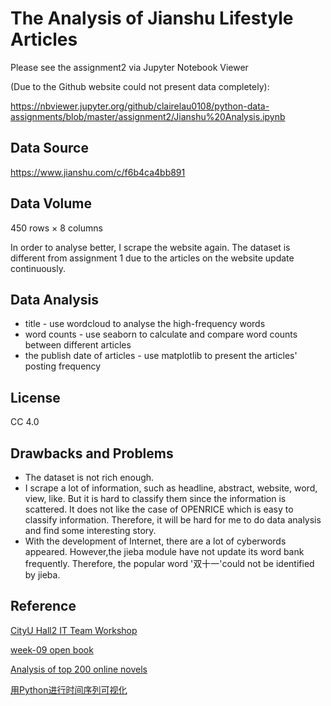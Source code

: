 # The Analysis of Jianshu Lifestyle Articles
Please see the assignment2 via Jupyter Notebook Viewer 

(Due to the Github website could not present data completely): 

https://nbviewer.jupyter.org/github/clairelau0108/python-data-assignments/blob/master/assignment2/Jianshu%20Analysis.ipynb
## Data Source
https://www.jianshu.com/c/f6b4ca4bb891
## Data Volume
450 rows × 8 columns

In order to analyse better, I scrape the website again. The dataset is different from assignment 1 due to the articles on the website update continuously.
## Data Analysis
* title - use wordcloud to analyse the high-frequency words
* word counts - use seaborn to calculate and compare word counts between different articles
* the publish date of articles - use matplotlib to present the articles' posting frequency
## License
CC 4.0
## Drawbacks and Problems
* The dataset is not rich enough.
* I scrape a lot of information, such as headline, abstract, website, word, view, like. But it is hard to classify them since the information is scattered. It does not like the case of OPENRICE which is easy to classify information. Therefore, it will be hard for me to do data analysis and find some interesting story.
* With the development of Internet, there are a lot of cyberwords appeared. However,the jieba module have not update its word bank frequently. Therefore, the popular word '双十一'could not be identified by jieba.
## Reference
[CityU Hall2 IT Team Workshop](https://cityu-hall2.github.io/)

[week-09 open book](https://github.com/hupili/python-for-data-and-media-communication-gitbook/blob/master/notes-week-09.md)

[Analysis of top 200 online novels](https://nbviewer.jupyter.org/github/DaisyZhongDai/hkbu-big-data-media/blob/master/homework3/Top%20200%20online%20novels.ipynb)

[用Python进行时间序列可视化](https://blog.csdn.net/hustqb/article/details/80717055)
